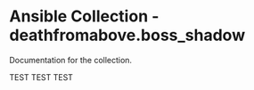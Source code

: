 # Ansible Collection - deathfromabove.boss_shadow

Documentation for the collection.

TEST TEST TEST